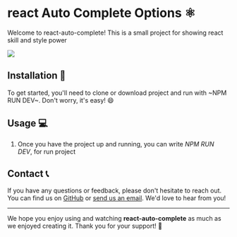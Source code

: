 # react Auto Complete Options ⚛

Welcome to react-auto-complete! This is a small project for showing react skill and style power

<img src="./screen.png"/>

## Installation 📩

To get started, you'll need to clone or download project and run with ~NPM RUN DEV~. Don't worry, it's easy! 😄

## Usage 💻

1. Once you have the project up and running, you can write *NPM RUN DEV*, for run project

## Contact 📞

If you have any questions or feedback, please don't hesitate to reach out. You can find us on [GitHub](https://github.com/Mahdi-heydari) or [send us an email](mahdi.funlife@gmail.com). We'd love to hear from you!

---

We hope you enjoy using and watching **react-auto-complete** as much as we enjoyed creating it. Thank you for your support! 🌱
